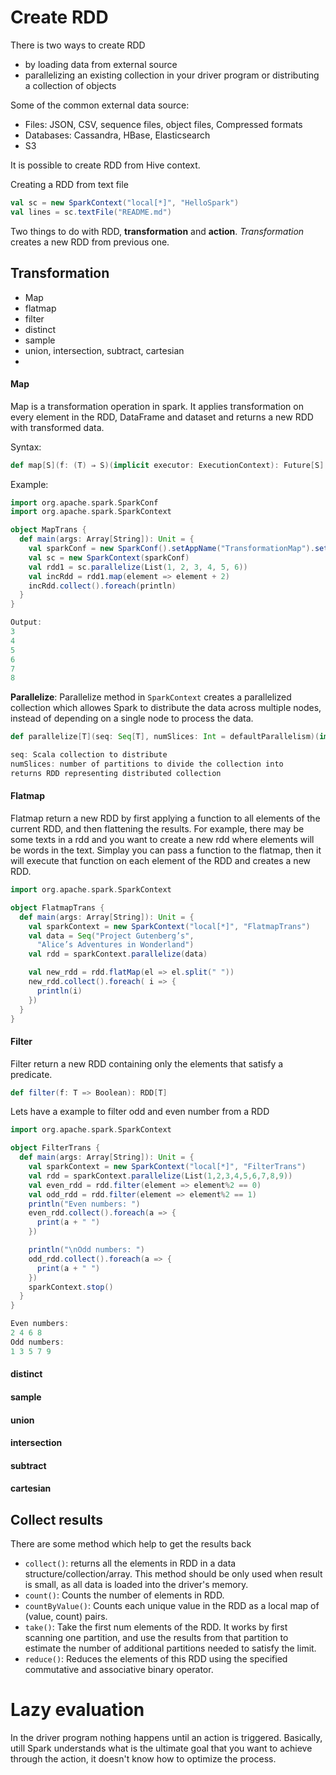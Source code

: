 # Create RDD
There is two ways to create RDD
* by loading data from external source
* parallelizing an existing collection in your driver program or distributing a collection of objects

Some of the common external data source:
* Files: JSON, CSV, sequence files, object files, Compressed formats
* Databases: Cassandra, HBase, Elasticsearch
* S3

It is possible to create RDD from Hive context.

Creating a RDD from text file
```scala
val sc = new SparkContext("local[*]", "HelloSpark")
val lines = sc.textFile("README.md")
```


Two things to do with RDD, **transformation** and **action**.
*Transformation* creates a new RDD from previous one.


## Transformation
* Map
* flatmap
* filter
* distinct
* sample
* union, intersection, subtract, cartesian
* 

#### Map
Map is a transformation operation in spark. It applies transformation on every element in the RDD, DataFrame and dataset and returns a new RDD with transformed data. 

Syntax:
```scala
def map[S](f: (T) ⇒ S)(implicit executor: ExecutionContext): Future[S]
```

Example:
```scala
import org.apache.spark.SparkConf
import org.apache.spark.SparkContext

object MapTrans {
  def main(args: Array[String]): Unit = {
    val sparkConf = new SparkConf().setAppName("TransformationMap").setMaster("local[*]")
    val sc = new SparkContext(sparkConf)
    val rdd1 = sc.parallelize(List(1, 2, 3, 4, 5, 6))
    val incRdd = rdd1.map(element => element + 2)
    incRdd.collect().foreach(println)
  }
}

Output:
3
4
5
6
7
8
```

**Parallelize**: Parallelize method in `SparkContext` creates a parallelized collection which allowes Spark to distribute the data across multiple nodes, instead of depending on a single node to process the data.

```scala
def parallelize[T](seq: Seq[T], numSlices: Int = defaultParallelism)(implicit arg0: ClassTag[T]): RDD[T]

seq: Scala collection to distribute
numSlices: number of partitions to divide the collection into
returns RDD representing distributed collection
```

#### Flatmap
Flatmap return a new RDD by first applying a function to all elements of the current RDD, and then flattening the results. For example, there may be some texts in a rdd and you want to create a new rdd where elements will be words in the text. Simplay you can pass a function to the flatmap, then it will execute that function on each element of the RDD and creates a new RDD.

```scala
import org.apache.spark.SparkContext

object FlatmapTrans {
  def main(args: Array[String]): Unit = {
    val sparkContext = new SparkContext("local[*]", "FlatmapTrans")
    val data = Seq("Project Gutenberg’s",
      "Alice’s Adventures in Wonderland")
    val rdd = sparkContext.parallelize(data)

    val new_rdd = rdd.flatMap(el => el.split(" "))
    new_rdd.collect().foreach( i => {
      println(i)
    })
  }
}
```

#### Filter
Filter return a new RDD containing only the elements that satisfy a predicate.
```scala
def filter(f: T => Boolean): RDD[T]
```
Lets have a example to filter odd and even number from a RDD
```scala
import org.apache.spark.SparkContext

object FilterTrans {
  def main(args: Array[String]): Unit = {
    val sparkContext = new SparkContext("local[*]", "FilterTrans")
    val rdd = sparkContext.parallelize(List(1,2,3,4,5,6,7,8,9))
    val even_rdd = rdd.filter(element => element%2 == 0)
    val odd_rdd = rdd.filter(element => element%2 == 1)
    println("Even numbers: ")
    even_rdd.collect().foreach(a => {
      print(a + " ")
    })

    println("\nOdd numbers: ")
    odd_rdd.collect().foreach(a => {
      print(a + " ")
    })
    sparkContext.stop()
  }
}

Even numbers: 
2 4 6 8
Odd numbers: 
1 3 5 7 9
```

#### distinct

#### sample

#### union

#### intersection

#### subtract
#### cartesian

## Collect results
There are some method which help to get the results back
* `collect()`: returns all the elements in RDD in a data structure/collection/array. This method should be only used when result is small, as all  data is loaded into the driver's memory.
* `count()`: Counts the number of elements in RDD.
* `countByValue()`: Counts each unique value in the RDD as a local map of (value, count) pairs.
* `take()`: Take the first num elements of the RDD. It works by first scanning one partition, and use the results from that partition to estimate the number of additional partitions needed to satisfy the limit.
* `reduce()`: Reduces the elements of this RDD using the specified commutative and  associative binary operator.
  

# Lazy evaluation
In the driver program nothing happens until an action is triggered. Basically, utill Spark understands what is  the ultimate goal that you want to achieve through the action, it doesn't know how to optimize the process.


